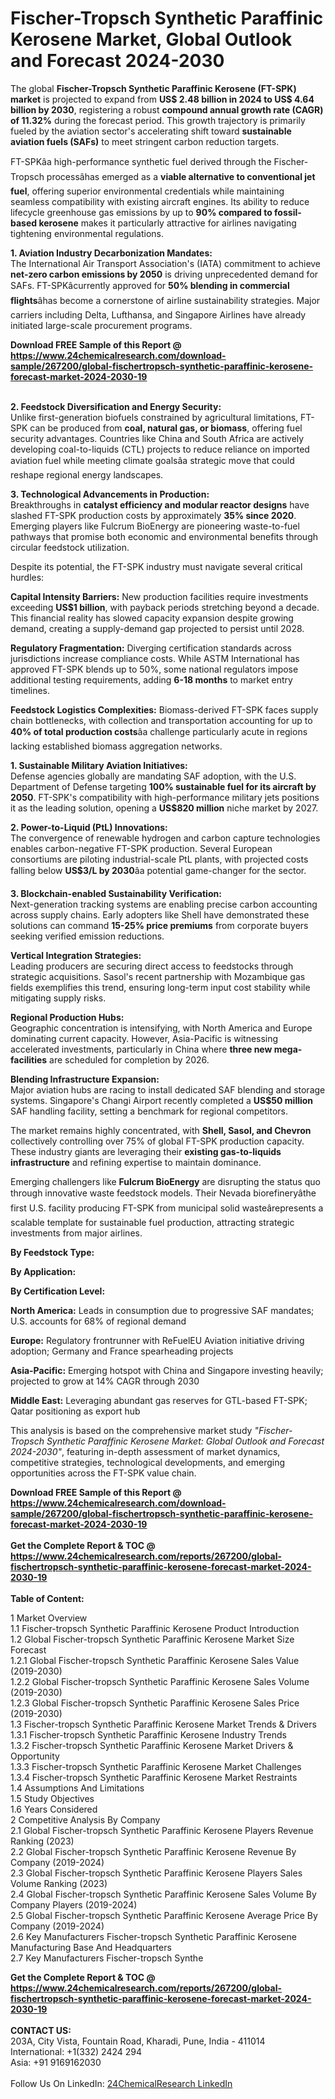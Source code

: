 <h1>Fischer-Tropsch Synthetic Paraffinic Kerosene Market, Global Outlook and Forecast 2024-2030</h1><p>The global <strong>Fischer-Tropsch Synthetic Paraffinic Kerosene (FT-SPK) market</strong> is projected to expand from <strong>US$ 2.48 billion in 2024 to US$ 4.64 billion by 2030</strong>, registering a robust <strong>compound annual growth rate (CAGR) of 11.32%</strong> during the forecast period. This growth trajectory is primarily fueled by the aviation sector's accelerating shift toward <strong>sustainable aviation fuels (SAFs)</strong> to meet stringent carbon reduction targets.</p><p>FT-SPKâa high-performance synthetic fuel derived through the Fischer-Tropsch processâhas emerged as a <strong>viable alternative to conventional jet fuel</strong>, offering superior environmental credentials while maintaining seamless compatibility with existing aircraft engines. Its ability to reduce lifecycle greenhouse gas emissions by up to <strong>90% compared to fossil-based kerosene</strong> makes it particularly attractive for airlines navigating tightening environmental regulations.</p><p><strong>1. Aviation Industry Decarbonization Mandates:</strong><br>
The International Air Transport Association's (IATA) commitment to achieve <strong>net-zero carbon emissions by 2050</strong> is driving unprecedented demand for SAFs. FT-SPKâcurrently approved for <strong>50% blending in commercial flights</strong>âhas become a cornerstone of airline sustainability strategies. Major carriers including Delta, Lufthansa, and Singapore Airlines have already initiated large-scale procurement programs.</p><div><b>Download FREE Sample of this Report @ 
            <a href="https://www.24chemicalresearch.com/download-sample/267200/global-fischertropsch-synthetic-paraffinic-kerosene-forecast-market-2024-2030-19">
            https://www.24chemicalresearch.com/download-sample/267200/global-fischertropsch-synthetic-paraffinic-kerosene-forecast-market-2024-2030-19</a></b></div><br><p><strong>2. Feedstock Diversification and Energy Security:</strong><br>
Unlike first-generation biofuels constrained by agricultural limitations, FT-SPK can be produced from <strong>coal, natural gas, or biomass</strong>, offering fuel security advantages. Countries like China and South Africa are actively developing coal-to-liquids (CTL) projects to reduce reliance on imported aviation fuel while meeting climate goalsâa strategic move that could reshape regional energy landscapes.</p><p><strong>3. Technological Advancements in Production:</strong><br>
Breakthroughs in <strong>catalyst efficiency and modular reactor designs</strong> have slashed FT-SPK production costs by approximately <strong>35% since 2020</strong>. Emerging players like Fulcrum BioEnergy are pioneering waste-to-fuel pathways that promise both economic and environmental benefits through circular feedstock utilization.</p><p>Despite its potential, the FT-SPK industry must navigate several critical hurdles:</p><p><strong>Capital Intensity Barriers:</strong> New production facilities require investments exceeding <strong>US$1 billion</strong>, with payback periods stretching beyond a decade. This financial reality has slowed capacity expansion despite growing demand, creating a supply-demand gap projected to persist until 2028.</p><p><strong>Regulatory Fragmentation:</strong> Diverging certification standards across jurisdictions increase compliance costs. While ASTM International has approved FT-SPK blends up to 50%, some national regulators impose additional testing requirements, adding <strong>6-18 months</strong> to market entry timelines.</p><p><strong>Feedstock Logistics Complexities:</strong> Biomass-derived FT-SPK faces supply chain bottlenecks, with collection and transportation accounting for up to <strong>40% of total production costs</strong>âa challenge particularly acute in regions lacking established biomass aggregation networks.</p><p><strong>1. Sustainable Military Aviation Initiatives:</strong><br>
Defense agencies globally are mandating SAF adoption, with the U.S. Department of Defense targeting <strong>100% sustainable fuel for its aircraft by 2050</strong>. FT-SPK's compatibility with high-performance military jets positions it as the leading solution, opening a <strong>US$820 million</strong> niche market by 2027.</p><p><strong>2. Power-to-Liquid (PtL) Innovations:</strong><br>
The convergence of renewable hydrogen and carbon capture technologies enables carbon-negative FT-SPK production. Several European consortiums are piloting industrial-scale PtL plants, with projected costs falling below <strong>US$3/L by 2030</strong>âa potential game-changer for the sector.</p><p><strong>3. Blockchain-enabled Sustainability Verification:</strong><br>
Next-generation tracking systems are enabling precise carbon accounting across supply chains. Early adopters like Shell have demonstrated these solutions can command <strong>15-25% price premiums</strong> from corporate buyers seeking verified emission reductions.</p><p><strong>Vertical Integration Strategies:</strong><br>
	Leading producers are securing direct access to feedstocks through strategic acquisitions. Sasol's recent partnership with Mozambique gas fields exemplifies this trend, ensuring long-term input cost stability while mitigating supply risks.</p><p><strong>Regional Production Hubs:</strong><br>
	Geographic concentration is intensifying, with North America and Europe dominating current capacity. However, Asia-Pacific is witnessing accelerated investments, particularly in China where <strong>three new mega-facilities</strong> are scheduled for completion by 2026.</p><p><strong>Blending Infrastructure Expansion:</strong><br>
	Major aviation hubs are racing to install dedicated SAF blending and storage systems. Singapore's Changi Airport recently completed a <strong>US$50 million</strong> SAF handling facility, setting a benchmark for regional competitors.</p><p>The market remains highly concentrated, with <strong>Shell, Sasol, and Chevron</strong> collectively controlling over 75% of global FT-SPK production capacity. These industry giants are leveraging their <strong>existing gas-to-liquids infrastructure</strong> and refining expertise to maintain dominance.</p><p>Emerging challengers like <strong>Fulcrum BioEnergy</strong> are disrupting the status quo through innovative waste feedstock models. Their Nevada biorefineryâthe first U.S. facility producing FT-SPK from municipal solid wasteârepresents a scalable template for sustainable fuel production, attracting strategic investments from major airlines.</p><p><strong>By Feedstock Type:</strong></p><p><strong>By Application:</strong></p><p><strong>By Certification Level:</strong></p><p><strong>North America:</strong> Leads in consumption due to progressive SAF mandates; U.S. accounts for 68% of regional demand</p><p><strong>Europe:</strong> Regulatory frontrunner with ReFuelEU Aviation initiative driving adoption; Germany and France spearheading projects</p><p><strong>Asia-Pacific:</strong> Emerging hotspot with China and Singapore investing heavily; projected to grow at 14% CAGR through 2030</p><p><strong>Middle East:</strong> Leveraging abundant gas reserves for GTL-based FT-SPK; Qatar positioning as export hub</p><p>This analysis is based on the comprehensive market study <em>"Fischer-Tropsch Synthetic Paraffinic Kerosene Market: Global Outlook and Forecast 2024-2030"</em>, featuring in-depth assessment of market dynamics, competitive strategies, technological developments, and emerging opportunities across the FT-SPK value chain.</p><div><b>Download FREE Sample of this Report @ 
            <a href="https://www.24chemicalresearch.com/download-sample/267200/global-fischertropsch-synthetic-paraffinic-kerosene-forecast-market-2024-2030-19">
            https://www.24chemicalresearch.com/download-sample/267200/global-fischertropsch-synthetic-paraffinic-kerosene-forecast-market-2024-2030-19</a></b></div><br><div><b>Get the Complete Report & TOC @ 
            <a href="https://www.24chemicalresearch.com/reports/267200/global-fischertropsch-synthetic-paraffinic-kerosene-forecast-market-2024-2030-19">
            https://www.24chemicalresearch.com/reports/267200/global-fischertropsch-synthetic-paraffinic-kerosene-forecast-market-2024-2030-19</a></b></div><br>
            <b>Table of Content:</b><p>1 Market Overview<br />
1.1 Fischer-tropsch Synthetic Paraffinic Kerosene Product Introduction<br />
1.2 Global Fischer-tropsch Synthetic Paraffinic Kerosene Market Size Forecast<br />
1.2.1 Global Fischer-tropsch Synthetic Paraffinic Kerosene Sales Value (2019-2030)<br />
1.2.2 Global Fischer-tropsch Synthetic Paraffinic Kerosene Sales Volume (2019-2030)<br />
1.2.3 Global Fischer-tropsch Synthetic Paraffinic Kerosene Sales Price (2019-2030)<br />
1.3 Fischer-tropsch Synthetic Paraffinic Kerosene Market Trends & Drivers<br />
1.3.1 Fischer-tropsch Synthetic Paraffinic Kerosene Industry Trends<br />
1.3.2 Fischer-tropsch Synthetic Paraffinic Kerosene Market Drivers & Opportunity<br />
1.3.3 Fischer-tropsch Synthetic Paraffinic Kerosene Market Challenges<br />
1.3.4 Fischer-tropsch Synthetic Paraffinic Kerosene Market Restraints<br />
1.4 Assumptions And Limitations<br />
1.5 Study Objectives<br />
1.6 Years Considered<br />
2 Competitive Analysis By Company<br />
2.1 Global Fischer-tropsch Synthetic Paraffinic Kerosene Players Revenue Ranking (2023)<br />
2.2 Global Fischer-tropsch Synthetic Paraffinic Kerosene Revenue By Company (2019-2024)<br />
2.3 Global Fischer-tropsch Synthetic Paraffinic Kerosene Players Sales Volume Ranking (2023)<br />
2.4 Global Fischer-tropsch Synthetic Paraffinic Kerosene Sales Volume By Company Players (2019-2024)<br />
2.5 Global Fischer-tropsch Synthetic Paraffinic Kerosene Average Price By Company (2019-2024)<br />
2.6 Key Manufacturers Fischer-tropsch Synthetic Paraffinic Kerosene Manufacturing Base And Headquarters<br />
2.7 Key Manufacturers Fischer-tropsch Synthe</p><div><b>Get the Complete Report & TOC @ 
            <a href="https://www.24chemicalresearch.com/reports/267200/global-fischertropsch-synthetic-paraffinic-kerosene-forecast-market-2024-2030-19">
            https://www.24chemicalresearch.com/reports/267200/global-fischertropsch-synthetic-paraffinic-kerosene-forecast-market-2024-2030-19</a></b></div><br><b>CONTACT US:</b><br>
            203A, City Vista, Fountain Road, Kharadi, Pune, India - 411014<br>
            International: +1(332) 2424 294<br>
            Asia: +91 9169162030 <br><br>
            Follow Us On LinkedIn: <a href="https://www.linkedin.com/company/24chemicalresearch/">24ChemicalResearch LinkedIn</a>